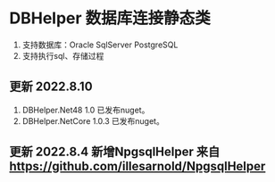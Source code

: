 # DBHelper 数据库连接静态类

1. 支持数据库：Oracle SqlServer PostgreSQL
2. 支持执行sql、存储过程

## 更新 2022.8.10

1. DBHelper.Net48 1.0 已发布nuget。
2. DBHelper.NetCore 1.0.3 已发布nuget。

## 更新 2022.8.4 新增NpgsqlHelper 来自 <https://github.com/illesarnold/NpgsqlHelper>

